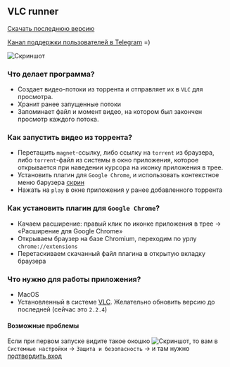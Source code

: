 ## VLC runner

[Скачать последнюю версию](https://yadi.sk/d/K_w6yAS33GkASj)

[Канал поддержки пользователей в Telegram](https://t.me/vlcRunner) =)
 
![Скриншот](https://3.downloader.disk.yandex.ru/disk/58a8bddb461f1890f0469a8b264e40421a8608da18afcb679b53d4388045aaf2/58e7a4f1/FPDugATKpKnbGA5AEFuBKm3eWg-VnWESZhzZ3kQ3j8la3NBJpJXjXmC_192xX9EpWNnaSMizCGuW2fEBmsG7lw%3D%3D?uid=0&filename=2017-04-07_13-40-15.png&disposition=inline&hash=&limit=0&content_type=image%2Fpng&fsize=154616&hid=b019583d5af3ca30eead60c5b42743f2&media_type=image&tknv=v2&etag=b7b659ebff694df409af4062da376dee)

### Что делает программа?
* Создает видео-потоки из торрента и отправляет их в `VLC` для просмотра.
* Хранит ранее запущенные потоки
* Запоминает файл и момент видео, на котором был закончен просмотр каждого потока.

### Как запустить видео из торрента?
* Перетащить `magnet`-ссылку, либо ссылку на `torrent` из браузера, либо `torrent`-файл из системы в окно приложения, которое открывается при наведении курсора на иконку приложения в трее.
* Установить плагин для `Google Chrome`, и использовать контекстное меню барузера [скрин](https://4.downloader.disk.yandex.ru/disk/c537d52683a89e0410fb8f9115aae35d31aaa66d1451cadd63c7f2110a64c021/58e7a5c4/FPDugATKpKnbGA5AEFuBKvuiq0UUHW0Ia29T78zEH_1N0DI7LO21xoJGTXQOn7nEYONhi74dqiiPBsEF7j1QwA%3D%3D?uid=0&filename=2017-04-07_13-43-59.png&disposition=inline&hash=&limit=0&content_type=image%2Fpng&fsize=370394&hid=86513df38b6a77ac0e26b011f9e73380&media_type=image&tknv=v2&etag=8dfa0422b14e27780b5019a0929501aa)
* Нажать на `play` в окне приложения у ранее добавленного торрента

### Как установить плагин для `Google Chrome`?
* Качаем расширение: правый клик по иконке приложения в трее -> «Расширение для Google Chrome»
* Открываем браузер на базе Chromium, переходим по урлу `chrome://extensions`
* Перетаскиваем скачанный файл плагина в открытую вкладку браузера 

### Что нужно для работы приложения?
* MacOS 
* Установленный в системе [VLC](http://www.videolan.org/vlc/). Желательно обновить версию до последней (сейчас это `2.2.4`)

#### Возможные проблемы
Если при первом запуске видите такое окошко ![Скриншот](https://4.downloader.disk.yandex.ru/disk/d842d30affc1aeb619bf05a5ddbbeee181322278c8fa947c28ce50529aa97c36/58e7d14c/FPDugATKpKnbGA5AEFuBKnCpEIpkzqW6ZsfNWdAidayaYpBkUOfXF2MFgRNmg0InqOe5zBREIrqPeIhxtjRo0A%3D%3D?uid=0&filename=2017-04-07_16-49-47.png&disposition=inline&hash=&limit=0&content_type=image%2Fpng&fsize=91479&hid=d7eb49926f4ba9e3e3f7e6cde33cd0af&media_type=image&tknv=v2&etag=2e23bcd1852effa21f591b0116e76ba4), то вам в `Системные настройки` -> `Защита и безопасность` -> и там нужно [подтвердить вход](https://4.downloader.disk.yandex.ru/disk/41eb58231bcc628060e551bbf0cd4235a95484947445c91b42c396eec0f536b4/58e7d245/FPDugATKpKnbGA5AEFuBKu5pQGAouBmlCrfvxT6tLNuq_RfRqdzO06zdUqFICUbLAFnMeugGjlnUXaWGbeAWZg%3D%3D?uid=0&filename=2017-04-07_16-54-03.png&disposition=inline&hash=&limit=0&content_type=image%2Fpng&fsize=217013&hid=12505555a05e52ad1f272e1713bbabec&media_type=image&tknv=v2&etag=6bfda7e4573aad7fe3d18949759db578)

